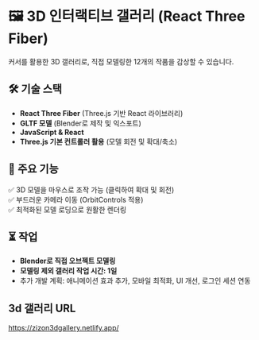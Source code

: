 # 🖼️ 3D 인터랙티브 갤러리 (React Three Fiber)  
커서를 활용한 3D 갤러리로, 직접 모델링한 12개의 작품을 감상할 수 있습니다.  

## 🛠 기술 스택  
- **React Three Fiber** (Three.js 기반 React 라이브러리)  
- **GLTF 모델** (Blender로 제작 및 익스포트)  
- **JavaScript & React**  
- **Three.js 기본 컨트롤러 활용** (모델 회전 및 확대/축소)  

## 🎨 주요 기능  
✅ 3D 모델을 마우스로 조작 가능 (클릭하여 확대 및 회전)  
✅ 부드러운 카메라 이동 (OrbitControls 적용)  
✅ 최적화된 모델 로딩으로 원활한 렌더링  

## ⏳ 작업  
- **Blender로 직접 오브젝트 모델링**  
- **모델링 제외 갤러리 작업 시간: 1일**  
- 추가 개발 계획: 애니메이션 효과 추가, 모바일 최적화, UI 개선, 로그인 세션 연동  

## 3d 갤러리 URL  
https://zizon3dgallery.netlify.app/
